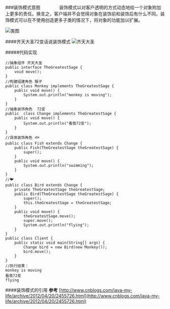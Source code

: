 ###装饰模式意图
　　　　装饰模式以对客户透明的方式动态地给一个对象附加上更多的责任。换言之，客户端并不会觉得对象在装饰前和装饰后有什么不同。装饰模式可以在不使用创造更多子类的情况下，将对象的功能加以扩展。

![类图](http://7xpxnz.com1.z0.glb.clouddn.com/%E8%AE%BE%E8%AE%A1%E6%A8%A1%E5%BC%8F%E7%B1%BB%E5%9B%BE%EF%BC%8D%E8%A3%85%E9%A5%B0%E6%A8%A1%E5%BC%8F.png)

####齐天大圣72变话说装饰模式
![齐天大圣](http://7xpxnz.com1.z0.glb.clouddn.com/%E8%AE%BE%E8%AE%A1%E6%A8%A1%E5%BC%8F%EF%BC%8D%E8%A3%85%E9%A5%B0%EF%BC%8D%E9%BD%90%E5%A4%A9%E5%A4%A7%E5%9C%A3.png)

#####代码实现

````
//抽象组件 齐天大圣
public interface TheGreatestSage {
    void move();
}
//构建组建角色 猴子
public class Monkey implements TheGreatestSage {
    public void move() {
        System.out.println("monkey is moving");
    }
}
//抽象装饰角色  72变
public  class Change implements TheGreatestSage {
    public void move() {
        System.out.println("看我72变");
    }
}
//具体装饰角色 🐟
public class Fish extends Change {
    public Fish(TheGreatestSage theGreatestSage) {
        super();
    }
    public void move() {
        System.out.println("swimming");
    }
}
//🐦
public class Bird extends Change {
    private TheGreatestSage theGreatestSage;
    public Bird(TheGreatestSage theGreatestSage) {
        super();
        this.theGreatestSage = theGreatestSage;
    }
    public void move() {
        theGreatestSage.move();
        super.move();
        System.out.println("flying");
    }
}
public class Client {
    public static void main(String[] args) {
        Change bird = new Bird(new Monkey());
        bird.move();
    }
}
//执行结果：
monkey is moving
看我72变
flying
````
####装饰模式的引用
**参考**
[http://www.cnblogs.com/java-my-life/archive/2012/04/20/2455726.html](http://www.cnblogs.com/java-my-life/archive/2012/04/20/2455726.html)